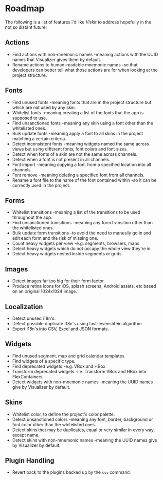 # Roadmap

The following is a list of features I'd like *Viskit* to address hopefully in the not so distant future:

## Actions

* Find actions with non-mnemonic names -meaning actions with the UUID names that Visualizer gives them by default.
* Rename actions to human-readable mnemonic names -so that developers can better tell what those actions are for when looking at the project structure.

## Fonts

* Find unused fonts -meaning fonts that are in the project structure but which are not used by any skin.
* Whitelist fonts -meaning creating a list of the fonts that the app is supposed to use.
* Find unsanctioned fonts -meaning any skin using a font other than the whitelisted ones.
* Bulk update fonts -meaning apply a font to all skins in the project matching a certain criteria.
* Detect inconsistent fonts -meaning widgets named the same across views but using different fonts, font colors and font sizes.
* Detect when fonts of a skin are not the same across channels.
* Detect when a font is not present in all channels.
* Font import -meaning copying a font from a specified location into all channels.
* Font remove -meaning deleting a specified font from all channels.
* Rename a font file to the name of the font contained within -so it can be correctly used in the project.

## Forms

* Whitelist transitions -meaning a list of the transitions to be used throughout the app.
* Find unsanctioned transitions -meaning any form transition other than the whitelisted ones.
* Bulk update form transitions -to avoid the need to manually go in and edit each form and the risk of missing one.
* Count heavy widgets per view -e.g. segments, browsers, maps.
* Detect heavy widgets which do not occupy the whole view they're in.
* Detect heavy widgets nested inside segments or grids.

## Images

* Detect images far too big for their form factor.
* Produce retina icons for iOS, splash screens, Android assets, etc based on an original 1024x1024 image.

## Localization

* Detect unused i18n's.
* Detect possible duplicate i18n's using fast-levenshtein algorithm.
* Export i18n's into CSV, Excel and JSON formats.

## Widgets

* Find unused segment, map and grid calendar templates.
* Find widgets of a specific type.
* Find deprecated widgets -e.g. VBox and HBox.
* Transform deprecated widgets -i.e. Transform VBox and HBox into FlexContainers.
* Detect widgets with non-mnemonic names -meaning the UUID names give by Visualizer by default.

## Skins

* Whitelist color, to define the project's color palette.
* Detect unsanctioned colors -meaning any font, border, background or font color other than the whitelisted ones.
* Detect skins that may be duplicates, equal or very similar in every way, except name.
* Detect skins with non-mnemonic names -meaning the UUID names give by Visualizer by default.

## Plugin Handling

* Revert back to the plugins backed up by the `svv` command.
